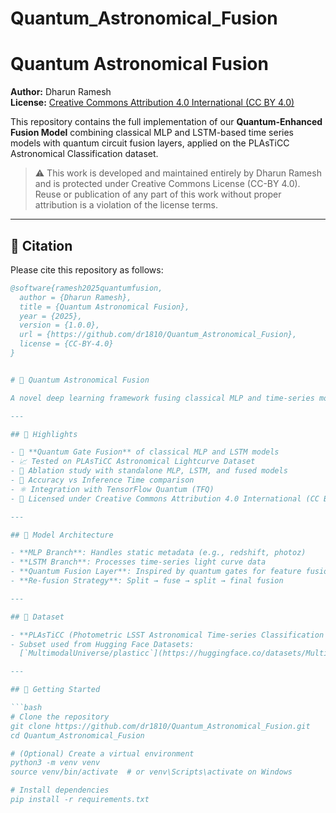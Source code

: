 # Quantum_Astronomical_Fusion

# Quantum Astronomical Fusion

**Author:** Dharun Ramesh  
**License:** [Creative Commons Attribution 4.0 International (CC BY 4.0)](https://creativecommons.org/licenses/by/4.0/)

This repository contains the full implementation of our **Quantum-Enhanced Fusion Model** combining classical MLP and LSTM-based time series models with quantum circuit fusion layers, applied on the PLAsTiCC Astronomical Classification dataset.

> ⚠️ This work is developed and maintained entirely by Dharun Ramesh and is protected under Creative Commons License (CC-BY 4.0). Reuse or publication of any part of this work without proper attribution is a violation of the license terms.

---

## 📌 Citation

Please cite this repository as follows:

```bibtex
@software{ramesh2025quantumfusion,
  author = {Dharun Ramesh},
  title = {Quantum Astronomical Fusion},
  year = {2025},
  version = {1.0.0},
  url = {https://github.com/dr1810/Quantum_Astronomical_Fusion},
  license = {CC-BY-4.0}
}


# 🌌 Quantum Astronomical Fusion

A novel deep learning framework fusing classical MLP and time-series models using quantum gates for the classification of astronomical transient light curves. This project explores quantum-inspired model fusion for enhanced performance in multimodal astrophysical data analysis.

---

## 📌 Highlights

- 🔮 **Quantum Gate Fusion** of classical MLP and LSTM models
- 📈 Tested on PLAsTiCC Astronomical Lightcurve Dataset
- 🧠 Ablation study with standalone MLP, LSTM, and fused models
- 🧪 Accuracy vs Inference Time comparison
- ⚛️ Integration with TensorFlow Quantum (TFQ)
- 📝 Licensed under Creative Commons Attribution 4.0 International (CC BY 4.0)

---

## 🧬 Model Architecture

- **MLP Branch**: Handles static metadata (e.g., redshift, photoz)
- **LSTM Branch**: Processes time-series light curve data
- **Quantum Fusion Layer**: Inspired by quantum gates for feature fusion
- **Re-fusion Strategy**: Split → fuse → split → final fusion

---

## 📁 Dataset

- **PLAsTiCC (Photometric LSST Astronomical Time-series Classification Challenge)**
- Subset used from Hugging Face Datasets:  
  [`MultimodalUniverse/plasticc`](https://huggingface.co/datasets/MultimodalUniverse/plasticc)

---

## 🚀 Getting Started

```bash
# Clone the repository
git clone https://github.com/dr1810/Quantum_Astronomical_Fusion.git
cd Quantum_Astronomical_Fusion

# (Optional) Create a virtual environment
python3 -m venv venv
source venv/bin/activate  # or venv\Scripts\activate on Windows

# Install dependencies
pip install -r requirements.txt
